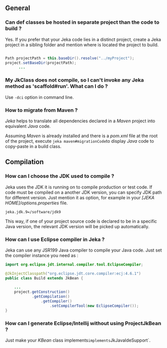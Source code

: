 ## General

### Can def classes be hosted in separate project than the code to build ?
Yes. If you prefer that your Jeka code lies in a distinct project, create a Jeka project in a sibling 
folder and mention where is located the project to build.

```java

Path projectPath = this.baseDir().resolve("../myProject");   
project.setBaseDir(projectPath);
      ...
```

### My JkClass does not compile, so I can't invoke any Jeka method as 'scaffold#run'. What can I do ?

Use `-dci` option in command line.

### How to migrate from Maven ?

_Jeka_ helps to translate all dependencies declared in a _Maven_ project into equivalent _Java_ code.

Assuming _Maven_ is already installed and there is a _pom.xml_ file at the root of the project, 
execute `jeka maven#migrationCode`to display _Java_ code to copy-paste in a build class.

## Compilation

### How can I choose the JDK used to compile ?

Jeka uses the JDK it is running on to compile production or test code. 
If code must be compiled on a another JDK version, you can specify JDK path for different version.
Just mention it as option, for example in your _[JEKA HOME]/options.properties_ file.

```
jeka.jdk.9=/software/jdk9
```

This way, if one of your project source code is declared to be in a specific Java version, the relevant JDK version will be picked up automatically.

### How can I use Eclipse compiler in Jeka ?

Jeka can use any JSR199 Java compiler to compile your Java code. Just set the compiler instance you need as :

```java
import org.eclipse.jdt.internal.compiler.tool.EclipseCompiler;

@JkInjectClasspath("org.eclipse.jdt.core.compiler:ecj:4.6.1")
public class Build extends JkBean {
    
    ...
    project.getConstruction()
            .getCompilation()
                .getCompiler()
                    .setCompilerTool(new EclipseCompiler());
}
```

### How can I generate Eclipse/Intellij without using ProjectJkBean ?

Just make your _KBean_ class implements` implements `JkJavaIdeSupport`.








